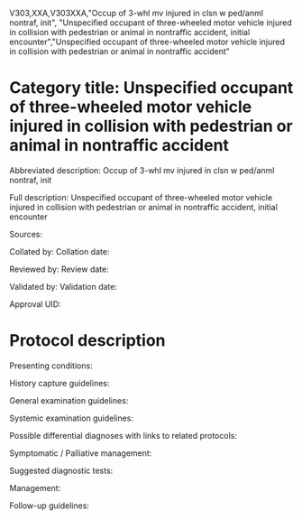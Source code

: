 V303,XXA,V303XXA,"Occup of 3-whl mv injured in clsn w ped/anml nontraf, init", "Unspecified occupant of three-wheeled motor vehicle injured in collision with pedestrian or animal in nontraffic accident, initial encounter","Unspecified occupant of three-wheeled motor vehicle injured in collision with pedestrian or animal in nontraffic accident"
# Category title: Unspecified occupant of three-wheeled motor vehicle injured in collision with pedestrian or animal in nontraffic accident

Abbreviated description: Occup of 3-whl mv injured in clsn w ped/anml nontraf, init

Full description: Unspecified occupant of three-wheeled motor vehicle injured in collision with pedestrian or animal in nontraffic accident, initial encounter

Sources:

Collated by:
Collation date:

Reviewed by:
Review date:

Validated by:
Validation date:

Approval UID:

# Protocol description

Presenting conditions:

History capture guidelines:

General examination guidelines:

Systemic examination guidelines:

Possible differential diagnoses with links to related protocols:

Symptomatic / Palliative management:

Suggested diagnostic tests:

Management:

Follow-up guidelines:
